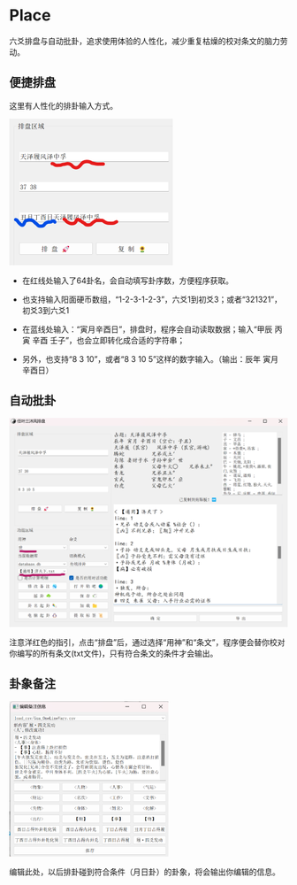 # Place
六爻排盘与自动批卦，追求使用体验的人性化，减少重复枯燥的校对条文的脑力劳动。



## 便捷排盘

这里有人性化的排卦输入方式。

<img src="img/image-20240227000356271.png" alt="image-20240227000356271" style="zoom:50%;" />

- 在红线处输入了64卦名，会自动填写卦序数，方便程序获取。
- 也支持输入阳面硬币数组，“1-2-3-1-2-3”，六爻1到初爻3；或者“321321”，初爻3到六爻1

- 在蓝线处输入：“寅月辛酉日”，排盘时，程序会自动读取数据；输入“甲辰 丙寅 辛酉 壬子”，也会立即转化成合适的字符串；
- 另外，也支持“8 3 10”，或者“8 3 10 5”这样的数字输入。（输出：辰年 寅月 辛酉日）

## 自动批卦

![image-20240227001644522](img/image-20240227001644522.png)

注意洋红色的指引，点击“排盘”后，通过选择“用神”和“条文”，程序便会替你校对你编写的所有条文(txt文件)，只有符合条文的条件才会输出。

## 卦象备注 

<img src="img/image-20240226235842742.png" alt="image-20240226235842742" style="zoom: 33%;" />

编辑此处，以后排卦碰到符合条件（月日卦）的卦象，将会输出你编辑的信息。